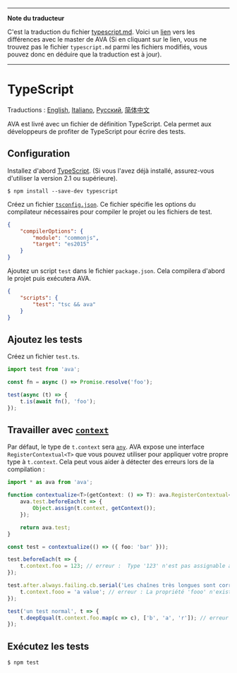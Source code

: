 ___
**Note du traducteur**

C'est la traduction du fichier [typescript.md](https://github.com/avajs/ava/blob/master/docs/recipes/typescript.md). Voici un [lien](https://github.com/avajs/ava/compare/589489db04128f9287de44e600175b4af5a2f52d...master#diff-60cce07a584082115d230f2e3d571ad6) vers les différences avec le master de AVA (Si en cliquant sur le lien, vous ne trouvez pas le fichier `typescript.md` parmi les fichiers modifiés, vous pouvez donc en déduire que la traduction est à jour).
___
# TypeScript

Traductions : [English](https://github.com/avajs/ava/blob/master/docs/recipes/typescript.md), [Italiano](https://github.com/avajs/ava-docs/blob/master/it_IT/docs/recipes/typescript.md), [Русский](https://github.com/avajs/ava-docs/blob/master/ru_RU/docs/recipes/typescript.md), [简体中文](https://github.com/avajs/ava-docs/blob/master/zh_CN/docs/recipes/typescript.md)

AVA est livré avec un fichier de définition TypeScript. Cela permet aux développeurs de profiter de TypeScript pour écrire des tests.

## Configuration

Installez d'abord [TypeScript](https://github.com/Microsoft/TypeScript). (Si vous l'avez déjà installé, assurez-vous d'utiliser la version 2.1 ou supérieure).

```
$ npm install --save-dev typescript
```

Créez un fichier [`tsconfig.json`](https://github.com/Microsoft/TypeScript/wiki/tsconfig.json). Ce fichier spécifie les options du compilateur nécessaires pour compiler le projet ou les fichiers de test.

```json
{
	"compilerOptions": {
		"module": "commonjs",
		"target": "es2015"
	}
}
```

Ajoutez un script `test` dans le fichier `package.json`. Cela compilera d'abord le projet puis exécutera AVA.

```json
{
	"scripts": {
		"test": "tsc && ava"
	}
}
```


## Ajoutez les tests

Créez un fichier `test.ts`.

```ts
import test from 'ava';

const fn = async () => Promise.resolve('foo');

test(async (t) => {
	t.is(await fn(), 'foo');
});
```

## Travailler avec [`context`](https://github.com/avajs/ava-docs/tree/master/fr_FR#tester-le-contexte)

Par défaut, le type de `t.context` sera [`any`](https://www.typescriptlang.org/docs/handbook/basic-types.html#any). AVA expose une interface `RegisterContextual<T>` que vous pouvez utiliser pour appliquer votre propre type à `t.context`. Cela peut vous aider à détecter des erreurs lors de la compilation :

```ts
import * as ava from 'ava';

function contextualize<T>(getContext: () => T): ava.RegisterContextual<T> {
	ava.test.beforeEach(t => {
		Object.assign(t.context, getContext());
	});

	return ava.test;
}

const test = contextualize(() => ({ foo: 'bar' }));

test.beforeEach(t => {
	t.context.foo = 123; // erreur :  Type '123' n'est pas assignable au type 'string'
});

test.after.always.failing.cb.serial('Les chaînes très longues sont correctement typées', t => {
	t.context.fooo = 'a value'; // erreur : La propriété 'fooo' n'existe pas sur le type '{ foo: string }'
});

test('un test normal', t => {
	t.deepEqual(t.context.foo.map(c => c), ['b', 'a', 'r']); // erreur : La propriété 'map' n'existe pas sur le type 'string'
});
```

## Exécutez les tests

```
$ npm test
```
